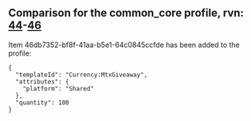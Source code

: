 ## Comparison for the common_core profile, rvn: [44](https://github.com/PRO100KatYT/FortniteProfileRevisions/tree/main/profiles/common_core/44%20common_core.json)-[46](https://github.com/PRO100KatYT/FortniteProfileRevisions/tree/main/profiles/common_core/46%20common_core.json)

Item 46db7352-bf8f-41aa-b5e1-64c0845ccfde has been added to the profile:

```
{
  "templateId": "Currency:MtxGiveaway",
  "attributes": {
    "platform": "Shared"
  },
  "quantity": 100
}
```

<br><br>
